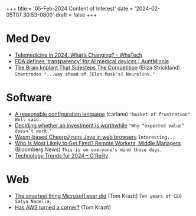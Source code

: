 +++
title = '05-Feb-2024 Content of Interest'
date = '2024-02-05T07:30:53-0800'
draft = false
+++


# Med Dev

-   [Telemedicine in 2024: What&rsquo;s Changing? - WhaTech](https://www.google.com/url?rct=j&sa=t&url=https://whatech.com/og/medical-technology/blog/775396-telemedicine-in-2024-what-s-changing&ct=ga&cd=CAIyGjdmYTYyZTUxM2FiM2QxMmY6Y29tOmVuOlVT&usg=AOvVaw3sSofYAfsTHSbLchC2D_e7)
-   [FDA defines &rsquo;transparency&rsquo; for AI medical devices | AuntMinnie](https://www.google.com/url?rct=j&sa=t&url=https://www.auntminnie.com/imaging-informatics/artificial-intelligence/article/15663267/fda-defines-transparency-for-ai-medical-devices&ct=ga&cd=CAIyGjdmYTYyZTUxM2FiM2QxMmY6Y29tOmVuOlVT&usg=AOvVaw16x_zGqODW_w_C7cu3RRLs)
-   [The Brain Implant That Sidesteps The Competition](https://spectrum.ieee.org/brain-implant-close-to-market) (Eliza Strickland) `Stentrodes "...way ahead of [Elon Musk's] Neurolink."`


# Software

-   [A reasonable configuration language](https://ruudvanasseldonk.com/2024/a-reasonable-configuration-language) (carlana)
    `"bucket of frustration" Well said.`
-   [Deciding whether an investment is worthwhile](https://longform.asmartbear.com/investment/)
    `"Why “expected value” doesn’t work."`
-   [Wasm-based CheerpJ runs Java in web browsers](https://www.infoworld.com/article/3712706/wasm-based-cheerpj-runs-java-in-web-browsers.html#tk.rss_applicationdevelopment)
    `Interesting...`
-   [Who Is Most Likely to Get Fired? Remote Workers, Middle Managers](https://www.itprotoday.com/career-development/who-most-likely-get-fired-remote-workers-middle-managers) (Bloomberg News) `This is on everyone's mind these days.`
-   [Technology Trends for 2024 – O’Reilly](https://www.oreilly.com/radar/technology-trends-for-2024/)


# Web

-   [The smartest thing Microsoft ever did](https://www.runtime.news/the-smartest-thing-microsoft-ever-did/) (Tom Krazit)
    `Ten years of CEO Satya Nadella.`
-   [Has AWS turned a corner?](https://www.runtime.news/has-aws-turned-a-corner/) (Tom Krazit)

